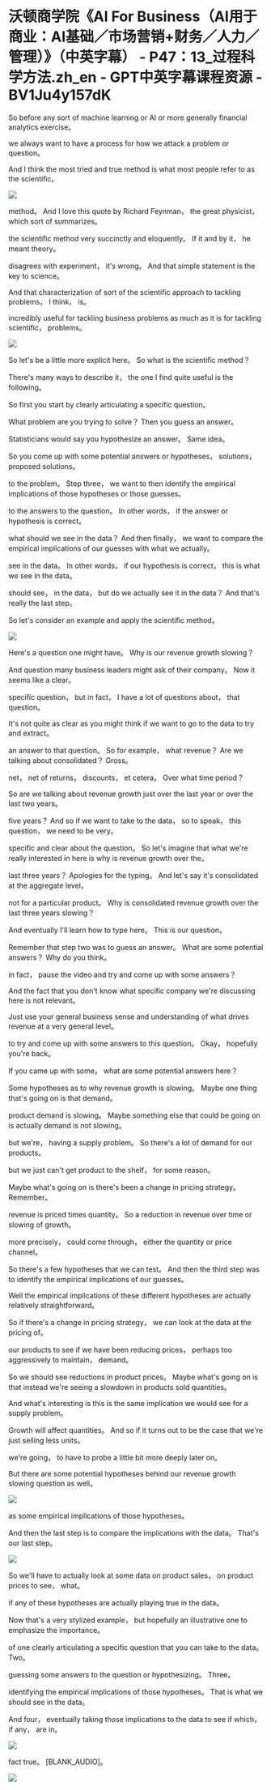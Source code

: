 # 沃顿商学院《AI For Business（AI用于商业：AI基础／市场营销+财务／人力／管理）》（中英字幕） - P47：13_过程科学方法.zh_en - GPT中英字幕课程资源 - BV1Ju4y157dK

 So before any sort of machine learning or AI or more generally financial analytics exercise。

 we always want to have a process for how we attack a problem or question。

 And I think the most tried and true method is what most people refer to as the scientific。



![](img/7ea78cd1b6bc7d6a80b9d11771b1220f_1.png)

 method。 And I love this quote by Richard Feynman， the great physicist， which sort of summarizes。

 the scientific method very succinctly and eloquently。 If it and by it， he meant theory。

 disagrees with experiment， it's wrong。 And that simple statement is the key to science。

 And that characterization of sort of the scientific approach to tackling problems， I think， is。

 incredibly useful for tackling business problems as much as it is for tackling scientific， problems。



![](img/7ea78cd1b6bc7d6a80b9d11771b1220f_3.png)

 So let's be a little more explicit here。 So what is the scientific method？

 There's many ways to describe it， the one I find quite useful is the following。

 So first you start by clearly articulating a specific question。

 What problem are you trying to solve？ Then you guess an answer。

 Statisticians would say you hypothesize an answer。 Same idea。

 So you come up with some potential answers or hypotheses， solutions， proposed solutions。

 to the problem。 Step three， we want to then identify the empirical implications of those hypotheses or those guesses。

 to the answers to the question。 In other words， if the answer or hypothesis is correct。

 what should we see in the data？ And then finally， we want to compare the empirical implications of our guesses with what we actually。

 see in the data。 In other words， if our hypothesis is correct， this is what we see in the data。

 should see， in the data， but do we actually see it in the data？ And that's really the last step。

 So let's consider an example and apply the scientific method。



![](img/7ea78cd1b6bc7d6a80b9d11771b1220f_5.png)

 Here's a question one might have。 Why is our revenue growth slowing？

 And question many business leaders might ask of their company。 Now it seems like a clear。

 specific question， but in fact， I have a lot of questions about， that question。

 It's not quite as clear as you might think if we want to go to the data to try and extract。

 an answer to that question。 So for example， what revenue？ Are we talking about consolidated？ Gross。

 net， net of returns， discounts， et cetera。 Over what time period？

 So are we talking about revenue growth just over the last year or over the last two years。

 five years？ And so if we want to take to the data， so to speak， this question， we need to be very。

 specific and clear about the question。 So let's imagine that what we're really interested in here is why is revenue growth over the。

 last three years？ Apologies for the typing。 And let's say it's consolidated at the aggregate level。

 not for a particular product。 Why is consolidated revenue growth over the last three years slowing？

 And eventually I'll learn how to type here。 This is our question。

 Remember that step two was to guess an answer。 What are some potential answers？ Why do you think。

 in fact， pause the video and try and come up with some answers？

 And the fact that you don't know what specific company we're discussing here is not relevant。

 Just use your general business sense and understanding of what drives revenue at a very general level。

 to try and come up with some answers to this question。 Okay， hopefully you're back。

 If you came up with some， what are some potential answers here？

 Some hypotheses as to why revenue growth is slowing。 Maybe one thing that's going on is that demand。

 product demand is slowing。 Maybe something else that could be going on is actually demand is not slowing。

 but we're， having a supply problem。 So there's a lot of demand for our products。

 but we just can't get product to the shelf， for some reason。

 Maybe what's going on is there's been a change in pricing strategy。 Remember。

 revenue is priced times quantity。 So a reduction in revenue over time or slowing of growth。

 more precisely， could come through， either the quantity or price channel。

 So there's a few hypotheses that we can test。 And then the third step was to identify the empirical implications of our guesses。

 Well the empirical implications of these different hypotheses are actually relatively straightforward。

 So if there's a change in pricing strategy， we can look at the data at the pricing of。

 our products to see if we have been reducing prices， perhaps too aggressively to maintain， demand。

 So we should see reductions in product prices。 Maybe what's going on is that instead we're seeing a slowdown in products sold quantities。

 And what's interesting is this is the same implication we would see for a supply problem。

 Growth will affect quantities。 And so if it turns out to be the case that we're just selling less units。

 we're going， to have to probe a little bit more deeply later on。

 But there are some potential hypotheses behind our revenue growth slowing question as well。



![](img/7ea78cd1b6bc7d6a80b9d11771b1220f_7.png)

 as some empirical implications of those hypotheses。

 And then the last step is to compare the implications with the data。 That's our last step。



![](img/7ea78cd1b6bc7d6a80b9d11771b1220f_9.png)

 So we'll have to actually look at some data on product sales， on product prices to see， what。

 if any of these hypotheses are actually playing true in the data。

 Now that's a very stylized example， but hopefully an illustrative one to emphasize the importance。

 of one clearly articulating a specific question that you can take to the data。 Two。

 guessing some answers to the question or hypothesizing。 Three。

 identifying the empirical implications of those hypotheses。 That is what we should see in the data。

 And four， eventually taking those implications to the data to see if which， if any， are in。



![](img/7ea78cd1b6bc7d6a80b9d11771b1220f_11.png)

 fact true。 [BLANK_AUDIO]。

![](img/7ea78cd1b6bc7d6a80b9d11771b1220f_13.png)
